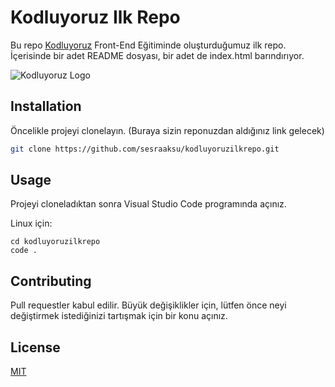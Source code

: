 # Kodluyoruz Ilk Repo

Bu repo [Kodluyoruz](https://www.kodluyoruz.org) Front-End Eğitiminde oluşturduğumuz ilk repo. İçerisinde bir adet README dosyası, bir adet de index.html barındırıyor.

![Kodluyoruz Logo](https://avatars.githubusercontent.com/u/30476529?s=280&v=4)

## Installation

Öncelikle projeyi clonelayın. (Buraya sizin reponuzdan aldığınız link gelecek)

```bash
git clone https://github.com/sesraaksu/kodluyoruzilkrepo.git
```

## Usage

Projeyi cloneladıktan sonra Visual Studio Code programında açınız.

Linux için:
```linux
cd kodluyoruzilkrepo
code .
```

## Contributing
Pull requestler kabul edilir. Büyük değişiklikler için, lütfen önce neyi değiştirmek istediğinizi tartışmak için bir konu açınız.


## License
[MIT](https://choosealicense.com/licenses/mit/)